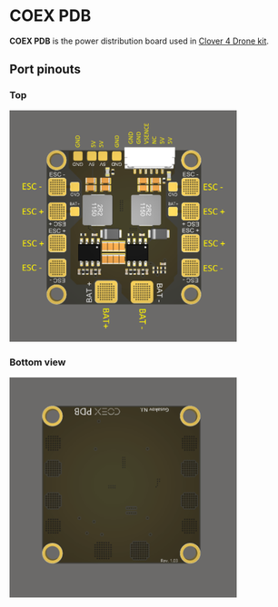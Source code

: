 # COEX PDB

**COEX PDB** is the power distribution board used in [Clover 4 Drone kit](assemble_4_2.md).

## Port pinouts

### Top

<img src="../assets/coex_pdb/coex-pdb-top.png" width=400 class=zoom>

### Bottom view

<img src="../assets/coex_pdb/coex-pdb-bottom.png" width=400 class=zoom>
